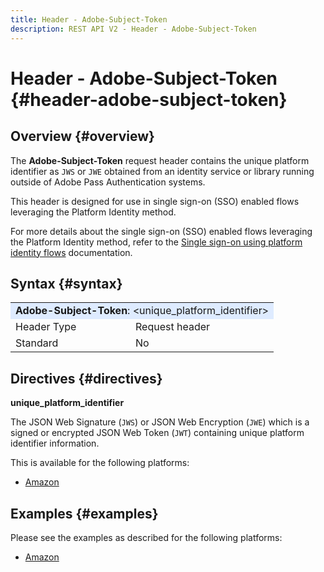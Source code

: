 ```yaml
---
title: Header - Adobe-Subject-Token
description: REST API V2 - Header - Adobe-Subject-Token
---
```


# Header - Adobe-Subject-Token {#header-adobe-subject-token}

## Overview {#overview}

The <b>Adobe-Subject-Token</b> request header contains the unique platform identifier as `JWS` or `JWE` obtained from an identity service or library running outside of Adobe Pass Authentication systems.

This header is designed for use in single sign-on (SSO) enabled flows leveraging the Platform Identity method.

For more details about the single sign-on (SSO) enabled flows leveraging the Platform Identity method, refer to the [Single sign-on using platform identity flows](../../flows/single-sign-on-flows/rest-api-v2-single-sign-on-platform-identity-flows.md) documentation.

## Syntax {#syntax}

<table>
   <tr>
      <td style="background-color: #DEEBFF;" colspan="2"><b>Adobe-Subject-Token</b>: &lt;unique_platform_identifier&gt;</td>
   </tr>
   <tr>
      <td>Header Type</td>
      <td>Request header</td>
   </tr>
   <tr>
      <td>Standard</td>
      <td>No</td>
   </tr>
</table>

## Directives {#directives}

<b>unique_platform_identifier</b>

The JSON Web Signature (`JWS`) or JSON Web Encryption (`JWE`) which is a signed or encrypted JSON Web Token (`JWT`) containing unique platform identifier information.

This is available for the following platforms:

* [Amazon](../../../amazon-fireos-sso-using-clientless-api-cookbook.md)

## Examples {#examples}

Please see the examples as described for the following platforms:

* [Amazon](../../../amazon-fireos-sso-using-clientless-api-cookbook.md)
